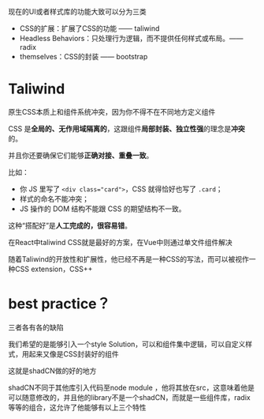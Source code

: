 
现在的UI或者样式库的功能大致可以分为三类

- CSS的扩展：扩展了CSS的功能 —— taliwind
- Headless Behaviors：只处理行为逻辑，而不提供任何样式或布局。—— radix
- themselves：CSS的封装 —— bootstrap

# Taliwind

原生CSS本质上和组件系统冲突，因为你不得不在不同地方定义组件

CSS 是**全局的、无作用域隔离的**，这跟组件**局部封装、独立性强**的理念是**冲突**的。

 并且你还要确保它们能够**正确对接、重叠一致**。

比如：

- 你 JS 里写了 `<div class="card">`，CSS 就得恰好也写了 `.card`；
- 样式的命名不能冲突；
- JS 操作的 DOM 结构不能跟 CSS 的期望结构不一致。

这种“搭配好”是**人工完成的，很容易错**。

在React中taliwind CSS就是最好的方案，在Vue中则通过单文件组件解决

随着Taliwind的开放性和扩展性，他已经不再是一种CSS的写法，而可以被视作一种CSS extension，CSS++


# best practice？

三者各有各的缺陷

我们希望的是能够引入一个style Solution，可以和组件集中逻辑，可以自定义样式，用起来又像是CSS封装好的组件

这就是shadCN做的好的地方

shadCN不同于其他库引入代码至node module ，他将其放在src，这意味着他是可以随意修改的，并且他的library不是一个shadCN，而就是一些组件库，radix等等的组合，这允许了他能够有以上三个特性